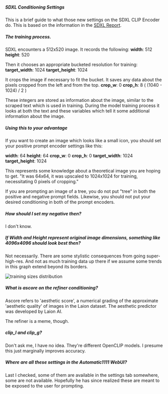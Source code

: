##### SDXL Conditioning Settings

This is a brief guide to what those new settings on the SDXL CLIP Encoder do. This is based on the information in the [SDXL Report](https://arxiv.org/pdf/2307.01952.pdf).

##### The training process.

SDXL encounters a 512x520 image. It records the following:
**width**: 512
**height**: 520

Then it chooses an appropriate bucketed resolution for training:
**target_width**: 1024
**target_height**: 1024

It crops the image if necessary to fit the bucket. It saves any data about the pixels cropped from the left and from the top.
**crop_w**: 0
**crop_h**: 8 ( (1040 - 1024) / 2 )

These integers are stored as information about the image, similar to the scraped text which is used in training. During the model training process it looks at both the text and these variables which tell it some additional information about the image.

##### Using this to your advantage

If you want to create an image which looks like a small icon, you should set your positive prompt encoder settings like this:

**width**: 64
**height**: 64
**crop_w**: 0
**crop_h**: 0
**target_width**: 1024
**target_height**: 1024

This represents some knowledge about a theoretical image you are hoping to get. "It was 64x64, it was upscaled to 1024x1024 for training, necessitating 0 pixels of cropping."

If you are prompting an image of a tree, you do not put "tree" in both the positive and negative prompt fields. Likewise, you should not put your desired conditioning in both of the prompt encoders.

##### How should I set my negative then?

I don't know.

##### If Width and Height represent original image dimensions, something like 4096x4096 should look best then?

Not necessarily. There are some stylistic consequences from going super-high-res. And not as much training data up there if we assume some trends in this graph extend beyond its borders.

![training sizes distribution](https://i.imgur.com/7rYLM4H.jpg)

##### What is ascore on the refiner conditioning?

Ascore refers to 'aesthetic score', a numerical grading of the approximate 'aesthetic quality' of images in the Laion dataset. The aesthetic predictor was developed by Laion AI.

The refiner is a meme, though.

##### clip_l and clip_g?

Don't ask me, I have no idea. They're different OpenCLIP models. I presume this just marginally improves accuracy.

##### Where are all these settings in the Automatic1111 WebUI?

Last I checked, some of them are available in the settings tab somewhere, some are not available. Hopefully he has since realized these are meant to be exposed to the user for prompting.